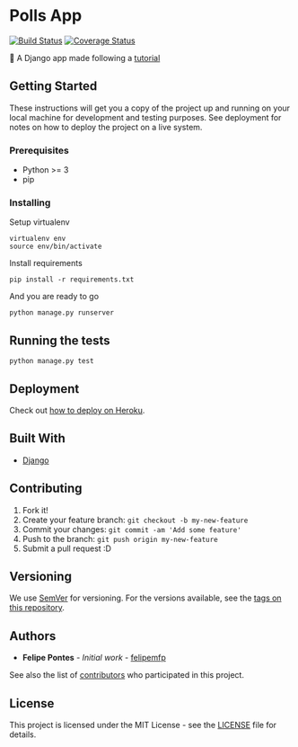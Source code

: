 # Polls App

[![Build Status](https://travis-ci.org/felipemfp/django-polls-app.svg?branch=master)](https://travis-ci.org/felipemfp/django-polls-app) [![Coverage Status](https://coveralls.io/repos/github/felipemfp/django-polls-app/badge.svg?branch=master)](https://coveralls.io/github/felipemfp/django-polls-app?branch=master)

:memo: A Django app made following a [tutorial](https://docs.djangoproject.com/en/1.9/intro/)

## Getting Started

These instructions will get you a copy of the project up and running on your local machine for development and testing purposes. See deployment for notes on how to deploy the project on a live system.

### Prerequisites

- Python >= 3
- pip

### Installing

Setup virtualenv

```
virtualenv env
source env/bin/activate
```

Install requirements

```
pip install -r requirements.txt
```

And you are ready to go

```
python manage.py runserver
```

## Running the tests

```
python manage.py test
```

## Deployment

Check out [how to deploy on Heroku](https://devcenter.heroku.com/articles/deploying-python).

## Built With

* [Django](https://www.djangoproject.com/)

## Contributing

1. Fork it!
2. Create your feature branch: `git checkout -b my-new-feature`
3. Commit your changes: `git commit -am 'Add some feature'`
4. Push to the branch: `git push origin my-new-feature`
5. Submit a pull request :D

## Versioning

We use [SemVer](http://semver.org/) for versioning. For the versions available, see the [tags on this repository](https://github.com/felipemfp/django-polls-app/tags). 

## Authors

* **Felipe Pontes** - *Initial work* - [felipemfp](https://github.com/felipemfp)

See also the list of [contributors](https://github.com/felipemfp/django-polls-app/contributors) who participated in this project.

## License

This project is licensed under the MIT License - see the [LICENSE](LICENSE) file for details.
